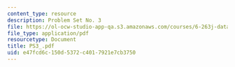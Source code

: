```yaml
---
content_type: resource
description: Problem Set No. 3
file: https://ol-ocw-studio-app-qa.s3.amazonaws.com/courses/6-263j-data-communication-networks-fall-2002/e47fcd6c150d5372c4017921e7cb3750_PS3_.pdf
file_type: application/pdf
resourcetype: Document
title: PS3_.pdf
uid: e47fcd6c-150d-5372-c401-7921e7cb3750
---
```


